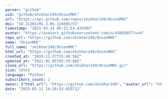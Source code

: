 ```yaml
---
parser: "github"
uid: "github/shikhar249/OnionMHC"
url: "https://api.github.com/repos/shikhar249/OnionMHC"
doi: "10.21203/RS.3.RS-124695/V1"
timestamp: "2021-03-14 00:22:53.429303"
avatar: "https://avatars.githubusercontent.com/u/43881057?v=4"
repo_url: "https://github.com/shikhar249/OnionMHC"
name: "OnionMHC"
full_name: "shikhar249/OnionMHC"
html_url: "https://github.com/shikhar249/OnionMHC"
created_at: "2019-11-27T15:48:56Z"
updated_at: "2021-02-05T05:39:48Z"
clone_url: "https://github.com/shikhar249/OnionMHC.git"
size: 10569
language: "Python"
subscribers_count: 2
owner: {"html_url": "https://github.com/shikhar249", "avatar_url": "https://avatars.githubusercontent.com/u/43881057?v=4", "login": "shikhar249", "type": "User"}
date: "2023-02-11 14:20:53.655712"
---
```

